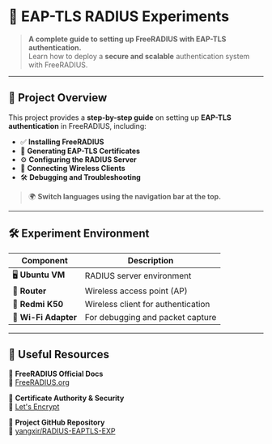 # 📡 EAP-TLS RADIUS Experiments

> **A complete guide to setting up FreeRADIUS with EAP-TLS authentication.**  
> Learn how to deploy a **secure and scalable** authentication system with FreeRADIUS.

---

## 🚀 Project Overview

This project provides a **step-by-step guide** on setting up **EAP-TLS authentication** in FreeRADIUS, including:
- ✅ **Installing FreeRADIUS**
- 🔑 **Generating EAP-TLS Certificates**
- ⚙️ **Configuring the RADIUS Server**
- 📡 **Connecting Wireless Clients**
- 🛠 **Debugging and Troubleshooting**

> 🌍 **Switch languages using the navigation bar at the top.**

---

## 🛠 Experiment Environment

| Component       | Description |
|----------------|------------|
| 🖥️ **Ubuntu VM**  | RADIUS server environment |
| 📡 **Router** | Wireless access point (AP) |
| 📱 **Redmi K50** | Wireless client for authentication |
| 🧩 **Wi-Fi Adapter** | For debugging and packet capture |

---

## 🔗 Useful Resources

📌 **FreeRADIUS Official Docs**  
🔗 [FreeRADIUS.org](https://freeradius.org/)

📌 **Certificate Authority & Security**  
🔗 [Let's Encrypt](https://letsencrypt.org/)

📌 **Project GitHub Repository**  
🔗 [yangxir/RADIUS-EAPTLS-EXP](https://github.com/yangxir/RADIUS-EAPTLS-EXP)

